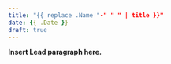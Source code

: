 ```yaml
---
title: "{{ replace .Name "-" " " | title }}"
date: {{ .Date }}
draft: true
---
```


**Insert Lead paragraph here.**


